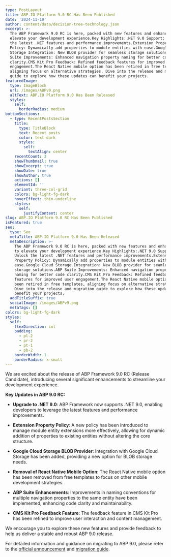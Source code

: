 ```yaml
---
type: PostLayout
title: ABP.IO Platform 9.0 RC Has Been Published
date: '2024-11-19'
author: content/data/decision-tree-technology.json
excerpt: >-
  The ABP Framework 9.0 RC is here, packed with new features and enhancements to
  elevate your development experience.Key Highlights:.NET 9.0 Support: Unlock
  the latest .NET features and performance improvements.Extension Property
  Policy: Dynamically add properties to module entities with ease.Google Cloud
  Storage Integration: New BLOB provider for seamless storage solutions.ABP
  Suite Improvements: Enhanced navigation property naming for better code
  clarity.CMS Kit Pro Feedback: Refined feedback features for improved user
  engagement.The React Native mobile option has been retired in free templates,
  aligning focus on alternative strategies. Dive into the release and migration
  guide to explore how these updates can benefit your projects.
featuredImage:
  type: ImageBlock
  url: /images/ABPv9.png
  altText: ABP.IO Platform 9.0 Has Been Released
  styles:
    self:
      borderRadius: medium
bottomSections:
  - type: RecentPostsSection
    title:
      type: TitleBlock
      text: Recent posts
      color: text-dark
      styles:
        self:
          textAlign: center
    recentCount: 3
    showThumbnail: true
    showExcerpt: true
    showDate: true
    showAuthor: true
    actions: []
    elementId: ''
    variant: three-col-grid
    colors: bg-light-fg-dark
    hoverEffect: thin-underline
    styles:
      self:
        justifyContent: center
slug: ABP.IO Platform 9.0 RC Has Been Published
isFeatured: true
seo:
  type: Seo
  metaTitle: ABP.IO Platform 9.0 Has Been Released
  metaDescription: >-
    The ABP Framework 9.0 RC is here, packed with new features and enhancements
    to elevate your development experience.Key Highlights:.NET 9.0 Support:
    Unlock the latest .NET features and performance improvements.Extension
    Property Policy: Dynamically add properties to module entities with
    ease.Google Cloud Storage Integration: New BLOB provider for seamless
    storage solutions.ABP Suite Improvements: Enhanced navigation property
    naming for better code clarity.CMS Kit Pro Feedback: Refined feedback
    features for improved user engagement.The React Native mobile option has
    been retired in free templates, aligning focus on alternative strategies.
    Dive into the release and migration guide to explore how these updates can
    benefit your projects.
  addTitleSuffix: true
  socialImage: /images/ABPv9.png
  metaTags: []
colors: bg-light-fg-dark
styles:
  self:
    flexDirection: col
    padding:
      - pl-2
      - pr-2
      - pt-1
      - pb-2
    borderWidth: 1
    borderRadius: x-small
---
```

We are excited about the release of ABP Framework 9.0 RC (Release Candidate), introducing several significant enhancements to streamline your development experience.

**Key Updates in ABP 9.0 RC:**

*   **Upgrade to .NET 9.0**: ABP Framework now supports .NET 9.0, enabling developers to leverage the latest features and performance improvements. 



*   **Extension Property Policy**: A new policy has been introduced to manage module entity extensions more effectively, allowing for dynamic addition of properties to existing entities without altering the core structure. 



*   **Google Cloud Storage BLOB Provider**: Integration with Google Cloud Storage has been added, providing a new option for BLOB storage needs. 



*   **Removal of React Native Mobile Option**: The React Native mobile option has been removed from free templates to focus on other mobile development strategies. 



*   **ABP Suite Enhancements**: Improvements in naming conventions for multiple navigation properties to the same entity have been implemented, enhancing code clarity and maintainability. 



*   **CMS Kit Pro Feedback Feature**: The feedback feature in CMS Kit Pro has been refined to improve user interaction and content management. 



We encourage you to explore these new features and provide feedback to help us deliver a stable and robust ABP 9.0 release.

For detailed information and guidance on migrating to ABP 9.0, please refer to the [official announcement](https://abp.io/blog/announcing-abp-9-0-release-candidate) and [migration guide](https://abp.io/docs/latest/release-info/migration-guides/abp-9-0).

